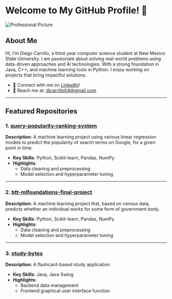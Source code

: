 # Welcome to My GitHub Profile! 👋

![Professional Picture](https://imgur.com/a/gGnQGw1) <!-- Replace with the actual link to your picture -->

## About Me
Hi, I'm Diego Carrillo, a third-year computer science student at New Mexico State University. I am passionate about solving real-world problems using data-driven approaches and AI technologies. With a strong foundation in Java, C++, and machine learning tools in Python. I enjoy working on projects that bring impactful solutions.

- 💼 Connect with me on [LinkedIn](https://www.linkedin.com/in/diego-carrillo-771b6a1b7/)!
- 📧 Reach me at: dicarrillo04@gmail.com

---

## Featured Repositories

### 1. [query-popularity-ranking-system](https://github.com/nishanlama03/QueryPopularityRanking-System)
**Description**: A machine learning project using various linear regression models to predict the popularity of search terms on Google, for a given point in time.

- **Key Skills**: Python, Scikit-learn, Pandas, NumPy
- **Highlights**:
  - Data cleaning and preprocessing
  - Model selection and hyperparameter tuning

---

### 2. [btt-mlfoundations-final-project](https://github.com/dicarrillo/ML-Foundations-Final-Project)
**Description**: A machine learning project that, based on census data, predicts whether an individual works for some form of government body.

- **Key Skills**: Python, Scikit-learn, Pandas, NumPy
- **Highlights**:
  - Data cleaning and preprocessing
  - Model selection and hyperparameter tuning

---

### 3. [study-bytes](https://github.com/nmsu-cs/Study-Bytes)
**Description**: A flashcard-based study application

- **Key Skills**: Java, Java Swing
- **Highlights**:
  - Backend data management
  - Frontend graphical user interface function
